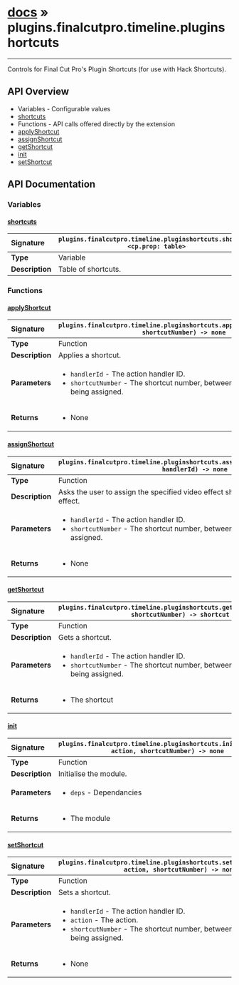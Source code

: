 # [docs](index.md) » plugins.finalcutpro.timeline.pluginshortcuts
---

Controls for Final Cut Pro's Plugin Shortcuts (for use with Hack Shortcuts).

## API Overview
* Variables - Configurable values
 * [shortcuts](#shortcuts)
* Functions - API calls offered directly by the extension
 * [applyShortcut](#applyshortcut)
 * [assignShortcut](#assignshortcut)
 * [getShortcut](#getshortcut)
 * [init](#init)
 * [setShortcut](#setshortcut)

## API Documentation

### Variables

#### [shortcuts](#shortcuts)
| <span style="float: left;">**Signature**</span> | <span style="float: left;">`plugins.finalcutpro.timeline.pluginshortcuts.shortcuts <cp.prop: table>` </span>                                                          |
| -----------------------------------------------------|---------------------------------------------------------------------------------------------------------|
| **Type**                                             | Variable |
| **Description**                                      | Table of shortcuts. |

### Functions

#### [applyShortcut](#applyshortcut)
| <span style="float: left;">**Signature**</span> | <span style="float: left;">`plugins.finalcutpro.timeline.pluginshortcuts.applyShortcut(handlerId, shortcutNumber) -> none` </span>                                                          |
| -----------------------------------------------------|---------------------------------------------------------------------------------------------------------|
| **Type**                                             | Function |
| **Description**                                      | Applies a shortcut. |
| **Parameters**                                       | <ul><li><code>handlerId</code>      - The action handler ID.</li><li><code>shortcutNumber</code> - The shortcut number, between 1 and 5, which is being assigned.</li></ul> |
| **Returns**                                          | <ul><li>None</li></ul> |

#### [assignShortcut](#assignshortcut)
| <span style="float: left;">**Signature**</span> | <span style="float: left;">`plugins.finalcutpro.timeline.pluginshortcuts.assignShortcut(shortcutNumber, handlerId) -> none` </span>                                                          |
| -----------------------------------------------------|---------------------------------------------------------------------------------------------------------|
| **Type**                                             | Function |
| **Description**                                      | Asks the user to assign the specified video effect shortcut number to a selected effect. |
| **Parameters**                                       | <ul><li><code>handlerId</code>      - The action handler ID.</li><li><code>shortcutNumber</code> - The shortcut number, between 1 and 5, which is being assigned.</li></ul> |
| **Returns**                                          | <ul><li>None</li></ul> |

#### [getShortcut](#getshortcut)
| <span style="float: left;">**Signature**</span> | <span style="float: left;">`plugins.finalcutpro.timeline.pluginshortcuts.getShortcut(handlerId, shortcutNumber) -> shortcut` </span>                                                          |
| -----------------------------------------------------|---------------------------------------------------------------------------------------------------------|
| **Type**                                             | Function |
| **Description**                                      | Gets a shortcut. |
| **Parameters**                                       | <ul><li><code>handlerId</code>      - The action handler ID.</li><li><code>shortcutNumber</code> - The shortcut number, between 1 and 5, which is being assigned.</li></ul> |
| **Returns**                                          | <ul><li>The shortcut</li></ul> |

#### [init](#init)
| <span style="float: left;">**Signature**</span> | <span style="float: left;">`plugins.finalcutpro.timeline.pluginshortcuts.init(handlerId, action, shortcutNumber) -> none` </span>                                                          |
| -----------------------------------------------------|---------------------------------------------------------------------------------------------------------|
| **Type**                                             | Function |
| **Description**                                      | Initialise the module. |
| **Parameters**                                       | <ul><li><code>deps</code> - Dependancies</li></ul> |
| **Returns**                                          | <ul><li>The module</li></ul> |

#### [setShortcut](#setshortcut)
| <span style="float: left;">**Signature**</span> | <span style="float: left;">`plugins.finalcutpro.timeline.pluginshortcuts.setShortcut(handlerId, action, shortcutNumber) -> none` </span>                                                          |
| -----------------------------------------------------|---------------------------------------------------------------------------------------------------------|
| **Type**                                             | Function |
| **Description**                                      | Sets a shortcut. |
| **Parameters**                                       | <ul><li><code>handlerId</code>      - The action handler ID.</li><li><code>action</code>         - The action.</li><li><code>shortcutNumber</code> - The shortcut number, between 1 and 5, which is being assigned.</li></ul> |
| **Returns**                                          | <ul><li>None</li></ul> |

